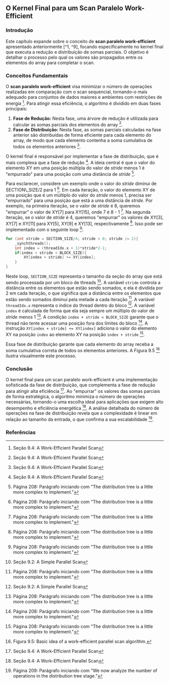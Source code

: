 ## O Kernel Final para um Scan Paralelo Work-Efficient

### Introdução
Este capítulo expande sobre o conceito de **scan paralelo work-efficient** apresentado anteriormente [^1, ^9], focando especificamente no kernel final que executa a redução e distribuição de somas parciais. O objetivo é detalhar o processo pelo qual os valores são propagados entre os elementos do array para completar o scan.

### Conceitos Fundamentais

O **scan paralelo work-efficient** visa minimizar o número de operações realizadas em comparação com o scan sequencial, tornando-o mais adequado para conjuntos de dados maiores e ambientes com restrições de energia [^9]. Para atingir essa eficiência, o algoritmo é dividido em duas fases principais:
1.  **Fase de Redução:** Nesta fase, uma árvore de redução é utilizada para calcular as somas parciais dos elementos do array [^9].
2.  **Fase de Distribuição:** Nesta fase, as somas parciais calculadas na fase anterior são distribuídas de forma eficiente para cada elemento do array, de modo que cada elemento contenha a soma cumulativa de todos os elementos anteriores [^9].

O kernel final é responsável por implementar a fase de distribuição, que é mais complexa que a fase de redução [^9]. A ideia central é que o valor do elemento XY em uma posição múltipla do valor de *stride* menos 1 é "empurrado" para uma posição com uma distância de *stride* [^12].

Para esclarecer, considere um exemplo onde o valor do *stride* diminui de SECTION\\_SIZE/2 para 1 [^12]. Em cada iteração, o valor do elemento XY de uma posição que é um múltiplo do valor do *stride* menos 1, precisa ser "empurrado" para uma posição que está a uma distância de *stride*. Por exemplo, na primeira iteração, se o valor de *stride* é 8, queremos "empurrar" o valor de XY[7] para XY[15], onde 7 é 8 - 1 [^12]. Na segunda iteração, se o valor de *stride* é 4, queremos "empurrar" os valores de XY[3], XY[7] e XY[11] para XY[5], XY[9] e XY[13], respectivamente [^12]. Isso pode ser implementado com o seguinte loop [^12]:

```c++
for (int stride = SECTION_SIZE/4; stride > 0; stride /= 2){
    _synchthreads();
    int index = (threadIdx.x + 1)*stride*2-1;
    if(index + stride < BLOCK_SIZE){
        XY[index + stride] += XY[index];
    }
}
```

Neste loop, `SECTION_SIZE` representa o tamanho da seção do array que está sendo processada por um bloco de threads [^5]. A variável `stride` controla a distância entre os elementos que estão sendo somados, e ela é dividida por 2 em cada iteração, o que significa que a distância entre os elementos que estão sendo somados diminui pela metade a cada iteração [^12]. A variável `threadIdx.x` representa o índice do thread dentro do bloco [^5]. A variável `index` é calculada de forma que ela seja sempre um múltiplo do valor de *stride* menos 1 [^12]. A condição `index + stride < BLOCK_SIZE` garante que o thread não tente acessar uma posição fora dos limites do bloco [^12]. A instrução `XY[index + stride] += XY[index]` adiciona o valor do elemento XY na posição `index` ao elemento XY na posição `index + stride` [^12].

Essa fase de distribuição garante que cada elemento do array receba a soma cumulativa correta de todos os elementos anteriores. A Figura 9.5 [^10] ilustra visualmente este processo.

### Conclusão

O kernel final para um scan paralelo work-efficient é uma implementação sofisticada da fase de distribuição, que complementa a fase de redução para atingir alta eficiência [^9]. Ao "empurrar" os valores das somas parciais de forma estratégica, o algoritmo minimiza o número de operações necessárias, tornando-o uma escolha ideal para aplicações que exigem alto desempenho e eficiência energética [^9]. A análise detalhada do número de operações na fase de distribuição revela que a complexidade é linear em relação ao tamanho da entrada, o que confirma a sua escalabilidade [^13].

### Referências
[^1]: Capítulo 9: Parallel Patterns: Prefix Sum - An Introduction to Work Efficiency in Parallel Algorithms
[^5]: Seção 9.2: A Simple Parallel Scan
[^9]: Seção 9.4: A Work-Efficient Parallel Scan
[^10]: Figura 9.5: Basic idea of a work-efficient parallel scan algorithm.
[^12]: Página 208: Parágrafo iniciando com "The distribution tree is a little more complex to implement."
[^13]: Página 209: Parágrafo iniciando com "We now analyze the number of operations in the distribution tree stage."
<!-- END -->